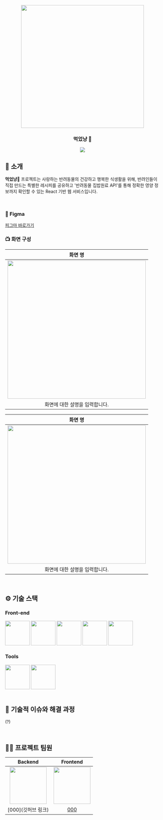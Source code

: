 <div align="center">

<!-- logo -->
<img src="https://github.com/user-attachments/assets/f871c91b-4c4e-4ffe-b748-6581c88bc27a" width="400"/>

### 먹었냥 🐾

[<img src="https://img.shields.io/badge/프로젝트 기간-2025.05.08~2025.05.20-fab2ac?style=flat&logo=&logoColor=white" />]()

</div> 

## 📝 소개
**먹었냥🐾** 프로젝트는 사랑하는 반려동물의 건강하고 행복한 식생활을 위해, 
반려인들이 직접 만드는 특별한 레시피를 공유하고 '반려동물 집밥원료 API'를 통해 정확한 영양 정보까지 확인할 수 있는 React 기반 웹 서비스입니다.

<br />

### 🎨 Figma
[피그마 바로가기](https://www.figma.com/design/itBUC1ZBRytPzDgcvYnz0e/5%EC%A1%B0-%ED%94%BC%EA%B7%B8%EB%A7%88?node-id=0-1&t=o1H9Ie0rRb6fbeXK-1)

### 📺 화면 구성
|화면 명|
|:---:|
|<img src="https://user-images.githubusercontent.com/80824750/208456048-acbf44a8-cd71-4132-b35a-500047adbe1c.gif" width="450"/>|
|화면에 대한 설명을 입력합니다.|


|화면 명|
|:---:|
|<img src="https://user-images.githubusercontent.com/80824750/208456234-fb5fe434-aa65-4d7a-b955-89098d5bbe0b.gif" width="450"/>|
|화면에 대한 설명을 입력합니다.|

<br />

## ⚙ 기술 스택
### Front-end
<div>
<img src="https://github.com/yewon-Noh/readme-template/blob/main/skills/JavaScript.png?raw=true" width="80">
<img src="https://github.com/yewon-Noh/readme-template/blob/main/skills/React.png?raw=true" width="80">
<img src="https://github.com/user-attachments/assets/ac853fc6-3489-4d55-be9b-66874e93d8bc" width="80">
<img src="https://github.com/user-attachments/assets/df601d5e-bc6a-4c53-9d55-8e715e392cb5" width="80">
<img src="https://github.com/user-attachments/assets/c97f9794-44f9-4f8c-ba3a-80ae8a62c084" width="80">

</div>

### Tools
<div>
<img src="https://github.com/yewon-Noh/readme-template/blob/main/skills/Github.png?raw=true" width="80">
<img src="https://github.com/yewon-Noh/readme-template/blob/main/skills/Notion.png?raw=true" width="80">
</div>

<br />

## 🤔 기술적 이슈와 해결 과정
(?)

<br />

## 💁‍♂️ 프로젝트 팀원
|Backend|Frontend|
|:---:|:---:|
| <img src="https://github.com/user-attachments/assets/3289517a-5a4c-4c54-8ba5-ca94bb11f039" width=120>| <img src="https://github.com/user-attachments/assets/3289517a-5a4c-4c54-8ba5-ca94bb11f039" width=120>|
|[000](깃허브 링크)|[000](깃허브링크 )|
